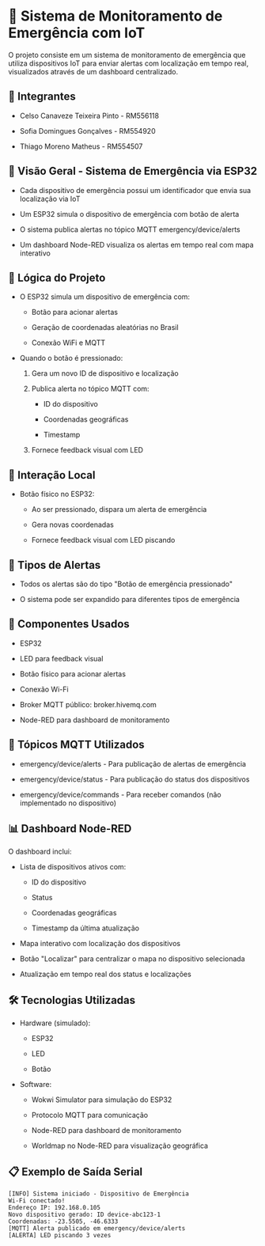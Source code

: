 # 🚨 Sistema de Monitoramento de Emergência com IoT
O projeto consiste em um sistema de monitoramento de emergência que utiliza dispositivos IoT para enviar alertas com localização em tempo real, visualizados através de um dashboard centralizado.

## 👥 Integrantes
* Celso Canaveze Teixeira Pinto - RM556118

* Sofia Domingues Gonçalves - RM554920

* Thiago Moreno Matheus - RM554507

## 📱 Visão Geral - Sistema de Emergência via ESP32
* Cada dispositivo de emergência possui um identificador que envia sua localização via IoT

* Um ESP32 simula o dispositivo de emergência com botão de alerta

* O sistema publica alertas no tópico MQTT emergency/device/alerts

* Um dashboard Node-RED visualiza os alertas em tempo real com mapa interativo

## 🧠 Lógica do Projeto
* O ESP32 simula um dispositivo de emergência com:

    * Botão para acionar alertas

    * Geração de coordenadas aleatórias no Brasil

    * Conexão WiFi e MQTT

* Quando o botão é pressionado:

    1. Gera um novo ID de dispositivo e localização

    2. Publica alerta no tópico MQTT com:

        * ID do dispositivo

        * Coordenadas geográficas

        * Timestamp

    3. Fornece feedback visual com LED

## 🔘 Interação Local
* Botão físico no ESP32:

    * Ao ser pressionado, dispara um alerta de emergência

    * Gera novas coordenadas

    * Fornece feedback visual com LED piscando

## 🚨 Tipos de Alertas
* Todos os alertas são do tipo "Botão de emergência pressionado"

* O sistema pode ser expandido para diferentes tipos de emergência

## 🔌 Componentes Usados
* ESP32

* LED para feedback visual

* Botão físico para acionar alertas

* Conexão Wi-Fi

* Broker MQTT público: broker.hivemq.com

* Node-RED para dashboard de monitoramento

## 📡 Tópicos MQTT Utilizados
* emergency/device/alerts - Para publicação de alertas de emergência

* emergency/device/status - Para publicação do status dos dispositivos

* emergency/device/commands - Para receber comandos (não implementado no dispositivo)

## 📊 Dashboard Node-RED
O dashboard inclui:

* Lista de dispositivos ativos com:

    * ID do dispositivo

    * Status

    * Coordenadas geográficas

    * Timestamp da última atualização

* Mapa interativo com localização dos dispositivos

* Botão "Localizar" para centralizar o mapa no dispositivo selecionada

* Atualização em tempo real dos status e localizações

## 🛠️ Tecnologias Utilizadas
* Hardware (simulado):

    * ESP32

    * LED

    * Botão

* Software:

    * Wokwi Simulator para simulação do ESP32

    * Protocolo MQTT para comunicação

    * Node-RED para dashboard de monitoramento

    * Worldmap no Node-RED para visualização geográfica

## 📋 Exemplo de Saída Serial
    [INFO] Sistema iniciado - Dispositivo de Emergência  
    Wi-Fi conectado!  
    Endereço IP: 192.168.0.105  
    Novo dispositivo gerado: ID device-abc123-1  
    Coordenadas: -23.5505, -46.6333  
    [MQTT] Alerta publicado em emergency/device/alerts  
    [ALERTA] LED piscando 3 vezes  
